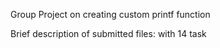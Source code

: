Group Project on creating custom printf function

Brief description of submitted files:
with 14 task
